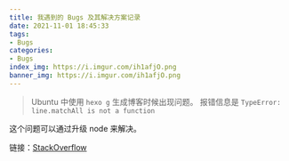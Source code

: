 ```yaml
---
title: 我遇到的 Bugs 及其解决方案记录
date: 2021-11-01 18:45:33
tags:
- Bugs
categories:
- Bugs
index_img: https://i.imgur.com/ih1afjO.png
banner_img: https://i.imgur.com/ih1afjO.png
---
```


> Ubuntu 中使用 `hexo g` 生成博客时候出现问题。
> 报错信息是 `TypeError: line.matchAll is not a function`

这个问题可以通过升级 node 来解决。

链接：[StackOverflow](https://stackoverflow.com/questions/67516168/i-just-installed-hexo-static-site-generator-on-debian-and-ran-hexo-server-to-see)